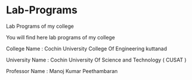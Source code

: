 # Lab-Programs
Lab Programs of my college

You will find here lab programs of my college



College Name : Cochin University College Of Engineering kuttanad


University Name  : Cochin University Of Science and Technology ( CUSAT )



Professor Name :   Manoj Kumar Peethambaran

